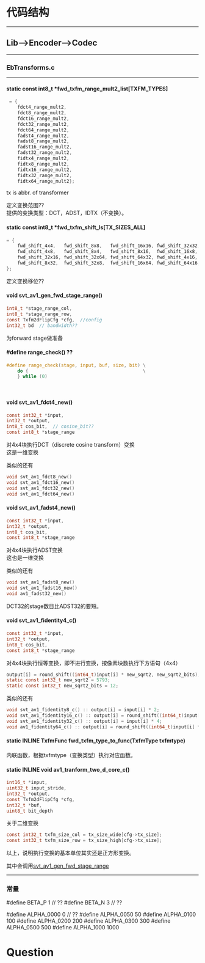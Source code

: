 # 代码结构

---

## Lib-->Encoder-->Codec

---

### EbTransforms.c

---

#### static const int8_t *fwd_txfm_range_mult2_list[TXFM_TYPES]
```C
 = {
    fdct4_range_mult2,
    fdct8_range_mult2,
    fdct16_range_mult2,
    fdct32_range_mult2,
    fdct64_range_mult2,
    fadst4_range_mult2,
    fadst8_range_mult2,
    fadst16_range_mult2,
    fadst32_range_mult2,
    fidtx4_range_mult2,
    fidtx8_range_mult2,
    fidtx16_range_mult2,
    fidtx32_range_mult2,
    fidtx64_range_mult2};
```
tx is abbr. of transformer<br>

定义变换范围??<br>
提供的变换类型：DCT，ADST，IDTX（不变换）。<br>


#### static const int8_t *fwd_txfm_shift_ls[TX_SIZES_ALL]
```C
= {
    fwd_shift_4x4,   fwd_shift_8x8,   fwd_shift_16x16, fwd_shift_32x32, fwd_shift_64x64,
    fwd_shift_4x8,   fwd_shift_8x4,   fwd_shift_8x16,  fwd_shift_16x8,  fwd_shift_16x32,
    fwd_shift_32x16, fwd_shift_32x64, fwd_shift_64x32, fwd_shift_4x16,  fwd_shift_16x4,
    fwd_shift_8x32,  fwd_shift_32x8,  fwd_shift_16x64, fwd_shift_64x16,
};
```
定义变换移位??<br>

#### void svt_av1_gen_fwd_stage_range()
```C
int8_t *stage_range_col, 
int8_t *stage_range_row,
const Txfm2dFlipCfg *cfg,  //config
int32_t bd  // bandwidth?? 
```
为forward stage做准备<br>

#### #define range_check()  ??
```C
#define range_check(stage, input, buf, size, bit) \
    do {                                          \
    } while (0)
```
<br>

#### void svt_av1_fdct4_new()  
```C
const int32_t *input, 
int32_t *output, 
int8_t cos_bit,  // cosine_bit??
const int8_t *stage_range
``` 
对4x4块执行DCT（discrete cosine transform）变换<br>
这是一维变换<br>

类似的还有
```C
void svt_av1_fdct8_new()
void svt_av1_fdct16_new()
void svt_av1_fdct32_new()
void svt_av1_fdct64_new()
```

#### void svt_av1_fadst4_new()
```C
const int32_t *input, 
int32_t *output, 
int8_t cos_bit,
const int8_t *stage_range
```
对4x4块执行ADST变换<br>
这也是一维变换<br>


类似的还有
```C
void svt_av1_fadst8_new()
void svt_av1_fadst16_new()
void av1_fadst32_new()
```
DCT32的stage数目比ADST32的要短。

#### void svt_av1_fidentity4_c()
```C
const int32_t *input, 
int32_t *output, 
int8_t cos_bit,
const int8_t *stage_range
```
对4x4块执行恒等变换，即不进行变换，按像素块数执行下方语句（4x4）<br>

```C
output[i] = round_shift((int64_t)input[i] * new_sqrt2, new_sqrt2_bits);
static const int32_t new_sqrt2 = 5793;
static const int32_t new_sqrt2_bits = 12;
```

类似的还有
```C
void svt_av1_fidentity8_c() :: output[i] = input[i] * 2;
void svt_av1_fidentity16_c() :: output[i] = round_shift((int64_t)input[i] * 2 * new_sqrt2, new_sqrt2_bits);
void svt_av1_fidentity32_c() :: output[i] = input[i] * 4;
void av1_fidentity64_c() :: output[i] = round_shift((int64_t)input[i] * 4 * new_sqrt2, new_sqrt2_bits);
```

#### static INLINE TxfmFunc fwd_txfm_type_to_func(TxfmType txfmtype)
内联函数，根据txfmtype（变换类型）执行对应函数。<br>

#### static INLINE void av1_tranform_two_d_core_c()
```C
int16_t *input, 
uint32_t input_stride, 
int32_t *output,
const Txfm2dFlipCfg *cfg, 
int32_t *buf,
uint8_t bit_depth 
```
关于二维变换<br>

```C
const int32_t txfm_size_col = tx_size_wide[cfg->tx_size];
const int32_t txfm_size_row = tx_size_high[cfg->tx_size];
```
以上，说明执行变换的基本单位其实还是正方形变换。<br>

其中会调用[svt_av1_gen_fwd_stage_range](#void-svt_av1_gen_fwd_stage_range)<br>



--- 

### 常量
#define BETA_P 1  // ??
#define BETA_N 3  // ??

#define ALPHA_0000 0  // ??
#define ALPHA_0050 50
#define ALPHA_0100 100
#define ALPHA_0200 200
#define ALPHA_0300 300
#define ALPHA_0500 500
#define ALPHA_1000 1000




# Question

